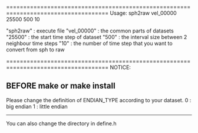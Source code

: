 ====================================================================================
Usage:
sph2raw    vel_00000    25500       500      10

"sph2raw"    : execute file
"vel_00000"  : the common parts of datasets
"25500"      : the start time step of dataset
"500"        : the interval size between 2 neighbour time steps
"10"         : the number of time step that you want to convert from sph to raw

====================================================================================
NOTICE:

BEFORE make or make install
-----------------------------------------------------------------------
Please change the definition of ENDIAN_TYPE according to your dataset.
0 : big endian
1 : little endian

-----------------------------------------------------------------------
You can also change the directory in define.h



